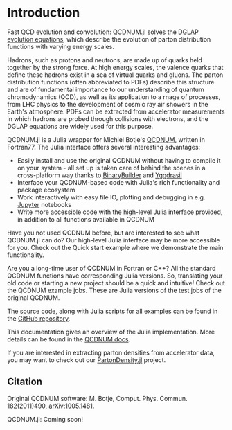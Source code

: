 # Introduction

Fast QCD evolution and convolution: QCDNUM.jl solves the [DGLAP evolution equations](https://en.wikipedia.org/wiki/DGLAP_evolution_equations), which describe the evolution of parton distribution functions with varying energy scales. 

Hadrons, such as protons and neutrons, are made up of quarks held together by the strong force. At high energy scales, the valence quarks that define these hadrons exist in a sea of virtual quarks and gluons. The parton distribution functions (often abbreviated to PDFs) describe this structure and are of fundamental importance to our understanding of quantum chromodynamics (QCD), as well as its application to a rnage of processes, from LHC physics to the development of cosmic ray air showers in the Earth's atmosphere. PDFs can be extracted from accelerator measurements in which hadrons are probed through collisions with electrons, and the DGLAP equations are widely used for this purpose.

QCDNUM.jl is a Julia wrapper for Michiel Botje's [QCDNUM](https://www.nikhef.nl/~h24/qcdnum/), written in Fortran77. The Julia interface offers several interesting advantages:
* Easily install and use the original QCDNUM without having to compile it on your system - all set up is taken care of behind the scenes in a cross-platform way thanks to [BinaryBuilder](https://binarybuilder.org) and [Yggdrasil](https://github.com/JuliaPackaging/Yggdrasil)
* Interface your QCDNUM-based code with Julia's rich functionality and package ecosystem 
* Work interactively with easy file IO, plotting and debugging in e.g. [Jupyter](https://jupyter.org) notebooks
* Write more accessible code with the high-level Julia interface provided, in addition to all functions available in QCDNUM

Have you not used QCDNUM before, but are interested to see what QCDNUM.jl can do? Our high-level Julia interface may be more accessible for you. Check out the Quick start example where we demonstrate the main functionality.

Are you a long-time user of QCDNUM in Fortran or C++? All the standard QCDNUM functions have corresponding Julia versions. So, translating your old code or starting a new project should be a quick and intuitive! Check out the QCDNUM example jobs. These are Julia versions of the test jobs of the original QCDNUM. 

The source code, along with Julia scripts for all examples can be found in the [GitHub repository](https://github.com/cescalara/QCDNUM.jl).

This documentation gives an overview of the Julia implementation. More details can be found in the [QCDNUM docs](https://www.nikhef.nl/~h24/qcdnum/).

If you are interested in extracting parton densities from accelerator data, you may want to check out our [PartonDensity.jl](https://github.com/cescalara/PartonDensity.jl) project.

## Citation

Original QCDNUM software: M. Botje, Comput. Phys. Commun. 182(2011)490, [arXiv:1005.1481](https://arxiv.org/abs/1005.1481). 

QCDNUM.jl: Coming soon!

